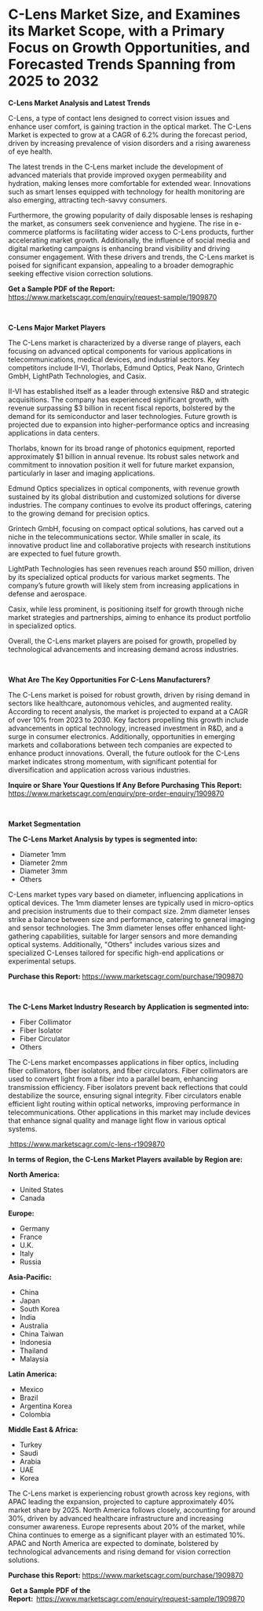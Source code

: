 <p><h1>C-Lens Market Size, and Examines its Market Scope, with a Primary Focus on Growth Opportunities, and Forecasted Trends Spanning from 2025 to 2032</h1></p><p><strong>C-Lens Market Analysis and Latest Trends</strong></p>
<p><p>C-Lens, a type of contact lens designed to correct vision issues and enhance user comfort, is gaining traction in the optical market. The C-Lens Market is expected to grow at a CAGR of 6.2% during the forecast period, driven by increasing prevalence of vision disorders and a rising awareness of eye health. </p><p>The latest trends in the C-Lens market include the development of advanced materials that provide improved oxygen permeability and hydration, making lenses more comfortable for extended wear. Innovations such as smart lenses equipped with technology for health monitoring are also emerging, attracting tech-savvy consumers. </p><p>Furthermore, the growing popularity of daily disposable lenses is reshaping the market, as consumers seek convenience and hygiene. The rise in e-commerce platforms is facilitating wider access to C-Lens products, further accelerating market growth. Additionally, the influence of social media and digital marketing campaigns is enhancing brand visibility and driving consumer engagement. With these drivers and trends, the C-Lens market is poised for significant expansion, appealing to a broader demographic seeking effective vision correction solutions.</p></p>
<p><strong>Get a Sample PDF of the Report:&nbsp;</strong> <a href="https://www.marketscagr.com/enquiry/request-sample/1909870?utm_campaign=2667&utm_medium=2&utm_source=Github&utm_content=ia&utm_term=12042025&utm_id=c-lens">https://www.marketscagr.com/enquiry/request-sample/1909870</a></p>
<p>&nbsp;</p>
<p><strong>C-Lens Major Market Players</strong></p>
<p><p>The C-Lens market is characterized by a diverse range of players, each focusing on advanced optical components for various applications in telecommunications, medical devices, and industrial sectors. Key competitors include II-VI, Thorlabs, Edmund Optics, Peak Nano, Grintech GmbH, LightPath Technologies, and Casix.</p><p>II-VI has established itself as a leader through extensive R&D and strategic acquisitions. The company has experienced significant growth, with revenue surpassing $3 billion in recent fiscal reports, bolstered by the demand for its semiconductor and laser technologies. Future growth is projected due to expansion into higher-performance optics and increasing applications in data centers.</p><p>Thorlabs, known for its broad range of photonics equipment, reported approximately $1 billion in annual revenue. Its robust sales network and commitment to innovation position it well for future market expansion, particularly in laser and imaging applications.</p><p>Edmund Optics specializes in optical components, with revenue growth sustained by its global distribution and customized solutions for diverse industries. The company continues to evolve its product offerings, catering to the growing demand for precision optics.</p><p>Grintech GmbH, focusing on compact optical solutions, has carved out a niche in the telecommunications sector. While smaller in scale, its innovative product line and collaborative projects with research institutions are expected to fuel future growth.</p><p>LightPath Technologies has seen revenues reach around $50 million, driven by its specialized optical products for various market segments. The company’s future growth will likely stem from increasing applications in defense and aerospace.</p><p>Casix, while less prominent, is positioning itself for growth through niche market strategies and partnerships, aiming to enhance its product portfolio in specialized optics.</p><p>Overall, the C-Lens market players are poised for growth, propelled by technological advancements and increasing demand across industries.</p></p>
<p>&nbsp;</p>
<p><strong>What Are The Key Opportunities For C-Lens Manufacturers?</strong></p>
<p><p>The C-Lens market is poised for robust growth, driven by rising demand in sectors like healthcare, autonomous vehicles, and augmented reality. According to recent analysis, the market is projected to expand at a CAGR of over 10% from 2023 to 2030. Key factors propelling this growth include advancements in optical technology, increased investment in R&D, and a surge in consumer electronics. Additionally, opportunities in emerging markets and collaborations between tech companies are expected to enhance product innovations. Overall, the future outlook for the C-Lens market indicates strong momentum, with significant potential for diversification and application across various industries.</p></p>
<p><strong>Inquire or Share Your Questions If Any Before Purchasing This Report:</strong> <a href="https://www.marketscagr.com/enquiry/pre-order-enquiry/1909870?utm_campaign=2667&utm_medium=2&utm_source=Github&utm_content=ia&utm_term=12042025&utm_id=c-lens">https://www.marketscagr.com/enquiry/pre-order-enquiry/1909870</a></p>
<p>&nbsp;</p>
<p><strong>Market Segmentation</strong></p>
<p><strong>The C-Lens Market Analysis by types is segmented into:</strong></p>
<p><ul><li>Diameter 1mm</li><li>Diameter 2mm</li><li>Diameter 3mm</li><li>Others</li></ul></p>
<p><p>C-Lens market types vary based on diameter, influencing applications in optical devices. The 1mm diameter lenses are typically used in micro-optics and precision instruments due to their compact size. 2mm diameter lenses strike a balance between size and performance, catering to general imaging and sensor technologies. The 3mm diameter lenses offer enhanced light-gathering capabilities, suitable for larger sensors and more demanding optical systems. Additionally, "Others" includes various sizes and specialized C-Lenses tailored for specific high-end applications or experimental setups.</p></p>
<p><strong>Purchase this Report:&nbsp;</strong><a href="https://www.marketscagr.com/purchase/1909870?utm_campaign=2667&utm_medium=2&utm_source=Github&utm_content=ia&utm_term=12042025&utm_id=c-lens">https://www.marketscagr.com/purchase/1909870</a></p>
<p>&nbsp;</p>
<p><strong>The C-Lens Market Industry Research by Application is segmented into:</strong></p>
<p><ul><li>Fiber Collimator</li><li>Fiber Isolator</li><li>Fiber Circulator</li><li>Others</li></ul></p>
<p><p>The C-Lens market encompasses applications in fiber optics, including fiber collimators, fiber isolators, and fiber circulators. Fiber collimators are used to convert light from a fiber into a parallel beam, enhancing transmission efficiency. Fiber isolators prevent back reflections that could destabilize the source, ensuring signal integrity. Fiber circulators enable efficient light routing within optical networks, improving performance in telecommunications. Other applications in this market may include devices that enhance signal quality and manage light flow in various optical systems.</p></p>
<p><a href="https://www.marketscagr.com/c-lens-r1909870?utm_campaign=2667&utm_medium=2&utm_source=Github&utm_content=ia&utm_term=12042025&utm_id=c-lens">&nbsp;https://www.marketscagr.com/c-lens-r1909870</a></p>
<p><strong>In terms of Region, the C-Lens Market Players available by Region are:</strong></p>
<p>
    <p> <strong> North America: </strong>
        <ul>
            <li>United States</li>
            <li>Canada</li>
        </ul>
        </p> 
    <p> <strong> Europe: </strong>
        <ul>
            <li>Germany</li>
            <li>France</li>
            <li>U.K.</li>
            <li>Italy</li>
            <li>Russia</li>
        </ul>
        </p> 
    <p> <strong> Asia-Pacific: </strong>
        <ul>
            <li>China</li>
            <li>Japan</li>
            <li>South Korea</li>
            <li>India</li>
            <li>Australia</li>
            <li>China Taiwan</li>
            <li>Indonesia</li>
            <li>Thailand</li>
            <li>Malaysia</li>
        </ul>
        </p> 
    <p> <strong> Latin America: </strong>
        <ul>
            <li>Mexico</li>
            <li>Brazil</li>
            <li>Argentina Korea</li>
            <li>Colombia</li>
        </ul>
        </p> 
    <p> <strong> Middle East & Africa: </strong>
        <ul>
            <li>Turkey</li>
            <li>Saudi</li>
            <li>Arabia</li>
            <li>UAE</li>
            <li>Korea</li>
        </ul>
    </p>
    </p>
<p><p>The C-Lens market is experiencing robust growth across key regions, with APAC leading the expansion, projected to capture approximately 40% market share by 2025. North America follows closely, accounting for around 30%, driven by advanced healthcare infrastructure and increasing consumer awareness. Europe represents about 20% of the market, while China continues to emerge as a significant player with an estimated 10%. APAC and North America are expected to dominate, bolstered by technological advancements and rising demand for vision correction solutions.</p></p>
<p><strong>Purchase this Report: </strong><a href="https://www.marketscagr.com/purchase/1909870?utm_campaign=2667&utm_medium=2&utm_source=Github&utm_content=ia&utm_term=12042025&utm_id=c-lens">https://www.marketscagr.com/purchase/1909870</a></p>
<p>&nbsp;<strong>Get a Sample PDF of the Report:&nbsp;&nbsp;</strong><a href="https://www.marketscagr.com/enquiry/request-sample/1909870?utm_campaign=2667&utm_medium=2&utm_source=Github&utm_content=ia&utm_term=12042025&utm_id=c-lens">https://www.marketscagr.com/enquiry/request-sample/1909870</a></p>
<p><strong></strong></p>
<p><p></p><p></p><p></p></p>